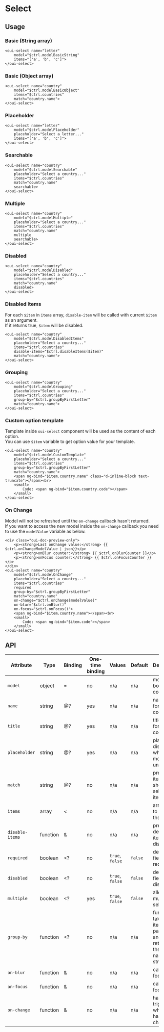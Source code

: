 # Select

## Usage

### Basic (String array)

```html:preview
<oui-select name="letter"
    model="$ctrl.modelBasicString"
    items="['a', 'b', 'c']">
</oui-select>
```

### Basic (Object array)

```html:preview
<oui-select name="country"
    model="$ctrl.modelBasicObject"
    items="$ctrl.countries"
    match="country.name">
</oui-select>
```

### Placeholder

```html:preview
<oui-select name="letter"
    model="$ctrl.modelPlaceholder"
    placeholder="Select a letter..."
    items="['a', 'b', 'c']">
</oui-select>
```

### Searchable

```html:preview
<oui-select name="country"
    model="$ctrl.modelSearchable"
    placeholder="Select a country..."
    items="$ctrl.countries"
    match="country.name"
    searchable>
</oui-select>
```

### Multiple

```html:preview
<oui-select name="country"
    model="$ctrl.modelMultiple"
    placeholder="Select a country..."
    items="$ctrl.countries"
    match="country.name"
    multiple
    searchable>
</oui-select>
```

### Disabled

```html:preview
<oui-select name="country"
    model="$ctrl.modelDisabled"
    placeholder="Select a country..."
    items="$ctrl.countries"
    match="country.name"
    disabled>
</oui-select>
```

### Disabled Items

<oui-message type="info" dismissable="false">
    For each <code class="oui-doc-codespan">$item</code> in <code class="oui-doc-codespan">items</code> array, <code class="oui-doc-codespan">disable-item</code> will be called with current <code class="oui-doc-codespan">$item</code> as an argument. <br />
    If it returns true, <code class="oui-doc-codespan">$item</code> will be disabled. 
</oui-message>

```html:preview
<oui-select name="country"
    model="$ctrl.modelDisabledItems"
    placeholder="Select a country..."
    items="$ctrl.countries"
    disable-items="$ctrl.disableItems($item)"
    match="country.name">
</oui-select>
```

### Grouping

```html:preview
<oui-select name="country"
    model="$ctrl.modelGrouping"
    placeholder="Select a country..."
    items="$ctrl.countries"
    group-by="$ctrl.groupByFirstLetter"
    match="country.name">
</oui-select>
```

### Custom option template

<oui-message type="info" dismissable="false">
    Template inside <code class="oui-doc-codespan">oui-select</code> component will be used as the content of each option. <br />
    You can use <code class="oui-doc-codespan">$item</code> variable to get option value for your template.
</oui-message>

```html:preview
<oui-select name="country"
    model="$ctrl.modelCustomTemplate"
    placeholder="Select a country..."
    items="$ctrl.countries"
    group-by="$ctrl.groupByFirstLetter"
    match="country.name">
    <span ng-bind="$item.country.name" class="d-inline-block text-truncate"></span><br>
    <small>
        Code: <span ng-bind="$item.country.code"></span>
    </small>
</oui-select>
```

### On Change

<oui-message type="warning">
    Model will not be refreshed until the <code class="oui-doc-codespan">on-change</code> callback hasn't returned. <br />
    If you want to access the new model inside the <code class="oui-doc-codespan">on-change</code> callback you need to use the <code class="oui-doc-codespan">modelValue</code> variable as below.
</oui-message>

```html:preview
<div class="oui-doc-preview-only">
    <p><strong>Last onChange value:</strong> {{ $ctrl.onChangeModelValue | json}}</p>
    <p><strong>onBlur counter:</strong> {{ $ctrl.onBlurCounter }}</p>
    <p><strong>onFocus counter:</strong> {{ $ctrl.onFocusCounter }}</p>
</div>
<oui-select name="country"
    model="$ctrl.modelOnChange"
    placeholder="Select a country..."
    items="$ctrl.countries"
    required
    group-by="$ctrl.groupByFirstLetter"
    match="country.name"
    on-change="$ctrl.onChange(modelValue)"
    on-blur="$ctrl.onBlur()"
    on-focus="$ctrl.onFocus()">
    <span ng-bind="$item.country.name"></span><br>
    <small>
        Code: <span ng-bind="$item.code"></span>
    </small>
</oui-select>
```

## API

| Attribute         | Type      | Binding   | One-time binding  | Values            | Default   | Description
| ----              | ----      | ----      | ----              | ----              | ----      | ----
| `model`           | object    | =         | no                | n/a               | n/a       | model bound to component
| `name`            | string    | @?        | yes               | n/a               | n/a       | name of the form component
| `title`           | string    | @?        | yes               | n/a               | n/a       | title of the form component
| `placeholder`     | string    | @?        | yes               | n/a               | n/a       | placeholder displayed when model is undefined
| `match`           | string    | @?        | no                | n/a               | n/a       | property of item to show as selected item
| `items`           | array     | <         | no                | n/a               | n/a       | array used to populate the list
| `disable-items`   | function  | &         | no                | n/a               | n/a       | predicate to determine items to disable
| `required`        | boolean   | <?        | no                | `true`, `false`   | `false`   | define if the field is required
| `disabled`        | boolean   | <?        | no                | `true`, `false`   | `false`   | define if the field is disabled
| `multiple`        | boolean   | <?        | yes               | `true`, `false`   | `false`   | allow multiple selection
| `group-by`        | function  | <?        | no                | n/a               | n/a       | function taking an item as parameter and returning the group name as as string
| `on-blur`         | function  | &         | no                | n/a               | n/a       | called focus is lost
| `on-focus`        | function  | &         | no                | n/a               | n/a       | called on focus
| `on-change`       | function  | &         | no                | n/a               | n/a       | handler triggered when value has changed
